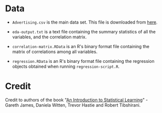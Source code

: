 # Data

* `Advertising.csv` is the main data set. This file is downloaded from [here](http://www-bcf.usc.edu/~gareth/ISL/Advertising.csv).

* `eda-output.txt` is a text file containing the summary statistics of all the variables, and the correlation matrix.

* `correlation-matrix.RData` is an R's binary format file containing the matrix of correlations among all variables.

* `regression.RData` is an R's binary format file containing the regression objects obtained when running `regression-script.R`.

# Credit

Credit to authors of the book "[An Introduction to Statistical Learning](http://www-bcf.usc.edu/~gareth/ISL/)" - Gareth James, Daniela Witten, Trevor Hastie and Robert Tibshirani.
